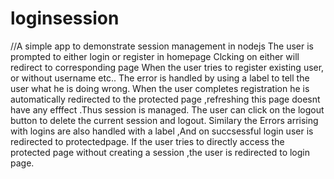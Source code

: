 # loginsession
//A simple app to demonstrate session management in nodejs
The user is prompted to either login or register in homepage
Clcking on either will redirect to corresponding page
When the user tries to register existing user, or without username etc.. The error is handled by using a label to tell the user what he is doing wrong.
When the user completes registration he is automatically redirected to the protected page ,refreshing this page doesnt have any efffect .Thus session is managed.
The user can click on the logout button to delete the current session and logout.
Similary the Errors arrising with logins are also handled with a label ,And on succsessful login user is redirected to protectedpage.
If the user tries to directly access the protected page without creating a session ,the user is redirected to login page.
